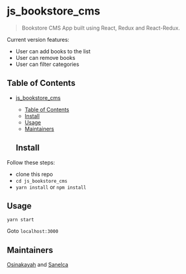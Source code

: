 # js_bookstore_cms

> Bookstore CMS App built using React, Redux and React-Redux.

Current version features:

- User can add books to the list
- User can remove books
- User can filter categories



## Table of Contents

- [js_bookstore_cms](#js_bookstore_cms)
  - [Table of Contents](#table-of-contents)
  - [Install](#install)
  - [Usage](#usage)
  - [Maintainers](#maintainers)
  
  ## Install

Follow these steps:
  - clone this repo
  - `cd js_bookstore_cms`
  - `yarn install` or `npm install`

## Usage

```
yarn start
```

Goto `localhost:3000`

## Maintainers

  [Osinakayah](https://github.com/osinakayah) and [Sanelca](https://github.com/sanelca)
